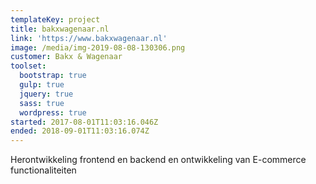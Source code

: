 ```yaml
---
templateKey: project
title: bakxwagenaar.nl
link: 'https://www.bakxwagenaar.nl'
image: /media/img-2019-08-08-130306.png
customer: Bakx & Wagenaar
toolset:
  bootstrap: true
  gulp: true
  jquery: true
  sass: true
  wordpress: true
started: 2017-08-01T11:03:16.046Z
ended: 2018-09-01T11:03:16.074Z
---
```

Herontwikkeling frontend en backend en ontwikkeling van E-commerce functionaliteiten
